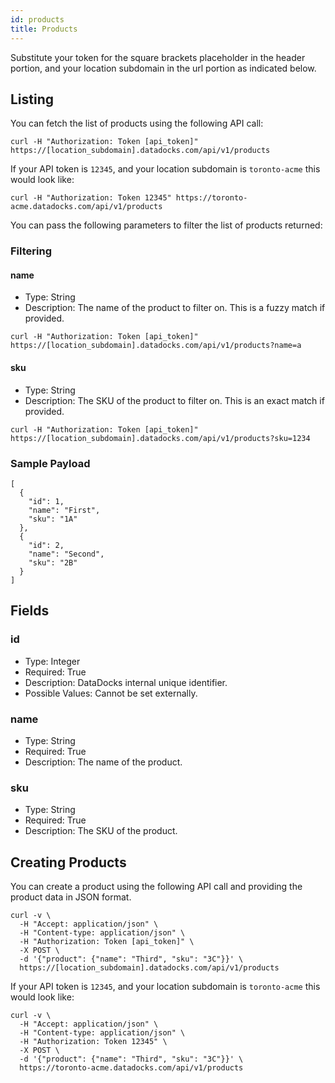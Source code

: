```yaml
---
id: products
title: Products
---
```


Substitute your token for the square brackets placeholder in the header portion, and your location subdomain in the url portion as indicated below.

## Listing

You can fetch the list of products using the following API call:

```
curl -H "Authorization: Token [api_token]" https://[location_subdomain].datadocks.com/api/v1/products
```

If your API token is `12345`, and your location subdomain is `toronto-acme` this would look like:

```
curl -H "Authorization: Token 12345" https://toronto-acme.datadocks.com/api/v1/products
```

You can pass the following parameters to filter the list of products returned:

### Filtering

#### name

* Type: String
* Description: The name of the product to filter on. This is a fuzzy match if provided.

```
curl -H "Authorization: Token [api_token]" https://[location_subdomain].datadocks.com/api/v1/products?name=a
```

#### sku

* Type: String
* Description: The SKU of the product to filter on. This is an exact match if provided.

```
curl -H "Authorization: Token [api_token]" https://[location_subdomain].datadocks.com/api/v1/products?sku=1234
```

### Sample Payload

```
[
  {
    "id": 1,
    "name": "First",
    "sku": "1A"
  },
  {
    "id": 2,
    "name": "Second",
    "sku": "2B"
  }
]
```

## Fields

### id

* Type: Integer
* Required: True
* Description: DataDocks internal unique identifier.
* Possible Values: Cannot be set externally.

### name

* Type: String
* Required: True
* Description: The name of the product.

### sku

* Type: String
* Required: True
* Description: The SKU of the product.


## Creating Products

You can create a product using the following API call and providing the product data in JSON format.

```
curl -v \
  -H "Accept: application/json" \
  -H "Content-type: application/json" \
  -H "Authorization: Token [api_token]" \
  -X POST \
  -d '{"product": {"name": "Third", "sku": "3C"}}' \
  https://[location_subdomain].datadocks.com/api/v1/products
```

If your API token is `12345`, and your location subdomain is `toronto-acme` this would look like:

```
curl -v \
  -H "Accept: application/json" \
  -H "Content-type: application/json" \
  -H "Authorization: Token 12345" \
  -X POST \
  -d '{"product": {"name": "Third", "sku": "3C"}}' \
  https://toronto-acme.datadocks.com/api/v1/products

```
